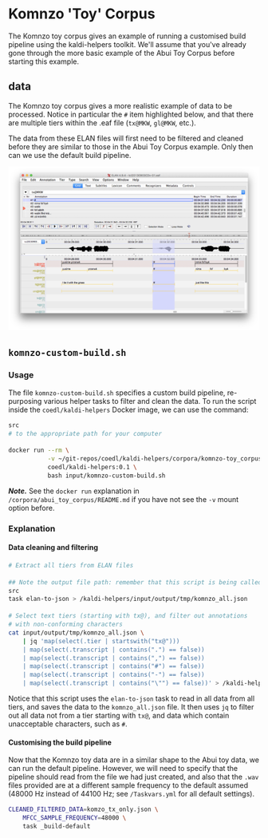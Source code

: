 # Komnzo 'Toy' Corpus

The Komnzo toy corpus gives an example of running a customised build pipeline using the kaldi-helpers toolkit. We'll assume that you've already gone through the more basic example of the Abui Toy Corpus before starting this example.

## data

The Komnzo toy corpus gives a more realistic example of data to be processed. Notice in particular the `#` item highlighted below, and that there are multiple tiers within the .eaf file (`tx@MKW`, `gl@MKW`, etc.).

The data from these ELAN files will first need to be filtered and cleaned before they are similar to those in the Abui Toy Corpus example. Only then can we use the default build pipeline.

![](../../../docs/img/komnzo-toy-corpus-eaf.png)

## `komnzo-custom-build.sh`

### Usage

The file `komnzo-custom-build.sh` specifies a custom build pipeline, re-purposing various helper tasks to filter and clean the data. To run the script inside the `coedl/kaldi-helpers` Docker image, we can use the command:

```bash
src
# to the appropriate path for your computer

docker run --rm \
           -v ~/git-repos/coedl/kaldi-helpers/corpora/komnzo-toy_corpus/:/kaldi-helpers/input \
           coedl/kaldi-helpers:0.1 \
           bash input/komnzo-custom-build.sh
```

***Note.*** See the `docker run` explanation in `/corpora/abui_toy_corpus/README.md` if you have not see the `-v` mount option before.

### Explanation

#### Data cleaning and filtering

```bash
# Extract all tiers from ELAN files

## Note the output file path: remember that this script is being called
src
task elan-to-json > /kaldi-helpers/input/output/tmp/komnzo_all.json

# Select text tiers (starting with tx@), and filter out annotations
# with non-conforming characters
cat input/output/tmp/komnzo_all.json \
	| jq 'map(select(.tier | startswith("tx@")))
	| map(select(.transcript | contains(".") == false))
	| map(select(.transcript | contains(",") == false))
	| map(select(.transcript | contains("#") == false))
	| map(select(.transcript | contains("-") == false))
	| map(select(.transcript | contains("\"") == false))' > /kaldi-helpers/input/output/tmp/komzo_tx_only.json

```

Notice that this script uses the `elan-to-json` task to read in all data from all tiers, and saves the data to the `komnzo_all.json` file. It then uses `jq` to filter out all data not from a tier starting with `tx@`, and data which contain unacceptable characters, such as `#`.

#### Customising the build pipeline

Now that the Komnzo toy data are in a similar shape to the Abui toy data, we can run the default pipeline. However, we will need to specify that the pipeline should read from the file we had just created, and also that the `.wav` files provided are at a different sample frequency to the default assumed (48000 Hz instead of 44100 Hz; see `/Taskvars.yml` for all default settings).

```bash
CLEANED_FILTERED_DATA=komzo_tx_only.json \
	MFCC_SAMPLE_FREQUENCY=48000 \
	task _build-default
```
